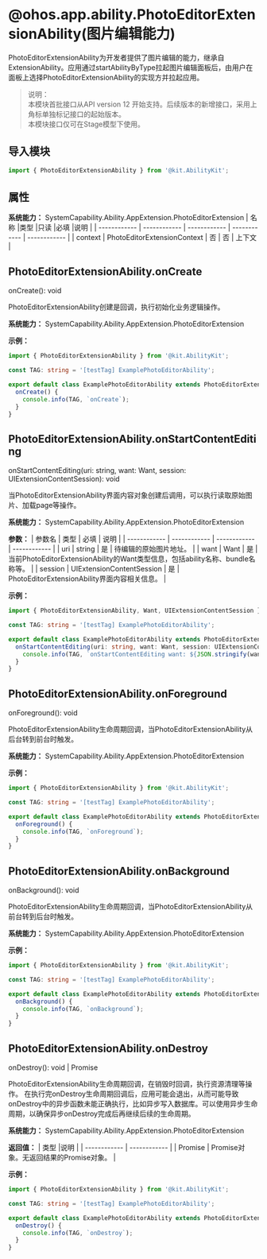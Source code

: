 # @ohos.app.ability.PhotoEditorExtensionAbility(图片编辑能力)
PhotoEditorExtensionAbility为开发者提供了图片编辑的能力，继承自ExtensionAbility。应用通过startAbilityByType拉起图片编辑面板后，由用户在面板上选择PhotoEditorExtensionAbility的实现方并拉起应用。
> 说明：<br>
> 本模块首批接口从API version 12 开始支持。后续版本的新增接口，采用上角标单独标记接口的起始版本。<br>
> 本模块接口仅可在Stage模型下使用。
## 导入模块
```ts
import { PhotoEditorExtensionAbility } from '@kit.AbilityKit';
```
## 属性
**系统能力：** SystemCapability.Ability.AppExtension.PhotoEditorExtension
|  名称 |类型   |只读   |必填   |说明   |
| ------------ | ------------ | ------------ | ------------ | ------------ |
|  context | PhotoEditorExtensionContext  | 否  | 否  | 上下文  |

## PhotoEditorExtensionAbility.onCreate
onCreate(): void

PhotoEditorExtensionAbility创建是回调，执行初始化业务逻辑操作。

**系统能力：** SystemCapability.Ability.AppExtension.PhotoEditorExtension

**示例：**

```ts
import { PhotoEditorExtensionAbility } from '@kit.AbilityKit';

const TAG: string = '[testTag] ExamplePhotoEditorAbility';

export default class ExamplePhotoEditorAbility extends PhotoEditorExtensionAbility {
  onCreate() {
    console.info(TAG, `onCreate`);
  }
}

```
## PhotoEditorExtensionAbility.onStartContentEditing
onStartContentEditing(uri: string, want: Want, session: UIExtensionContentSession): void

当PhotoEditorExtensionAbility界面内容对象创建后调用，可以执行读取原始图片、加载page等操作。

**系统能力：** SystemCapability.Ability.AppExtension.PhotoEditorExtension

**参数：**
| 参数名 |  类型 | 必填  | 说明  |
| ------------ | ------------ | ------------ | ------------ |
|  uri |  string |  是 | 待编辑的原始图片地址。  |
| want  | Want  | 是  | 当前PhotoEditorExtensionAbility的Want类型信息，包括ability名称、bundle名称等。  |
|  session |  UIExtensionContentSession | 是  |  PhotoEditorExtensionAbility界面内容相关信息。 |


**示例：**

```ts
import { PhotoEditorExtensionAbility, Want, UIExtensionContentSession } from '@kit.AbilityKit';

const TAG: string = '[testTag] ExamplePhotoEditorAbility';

export default class ExamplePhotoEditorAbility extends PhotoEditorExtensionAbility {
  onStartContentEditing(uri: string, want: Want, session: UIExtensionContentSession) {
    console.info(TAG, `onStartContentEditing want: ${JSON.stringify(want)}, uri: ${uri}`);
  }
}

```
## PhotoEditorExtensionAbility.onForeground
onForeground(): void

PhotoEditorExtensionAbility生命周期回调，当PhotoEditorExtensionAbility从后台转到前台时触发。

**系统能力：** SystemCapability.Ability.AppExtension.PhotoEditorExtension

**示例：**

```ts
import { PhotoEditorExtensionAbility } from '@kit.AbilityKit';

const TAG: string = '[testTag] ExamplePhotoEditorAbility';

export default class ExamplePhotoEditorAbility extends PhotoEditorExtensionAbility {
  onForeground() {
    console.info(TAG, `onForeground`);
  }
}

```
## PhotoEditorExtensionAbility.onBackground
onBackground(): void

PhotoEditorExtensionAbility生命周期回调，当PhotoEditorExtensionAbility从前台转到后台时触发。

**系统能力：** SystemCapability.Ability.AppExtension.PhotoEditorExtension

**示例：**

```ts
import { PhotoEditorExtensionAbility } from '@kit.AbilityKit';

const TAG: string = '[testTag] ExamplePhotoEditorAbility';

export default class ExamplePhotoEditorAbility extends PhotoEditorExtensionAbility {
  onBackground() {
    console.info(TAG, `onBackground`);
  }
}

```
## PhotoEditorExtensionAbility.onDestroy
onDestroy(): void | Promise<void>

PhotoEditorExtensionAbility生命周期回调，在销毁时回调，执行资源清理等操作。 在执行完onDestroy生命周期回调后，应用可能会退出，从而可能导致onDestroy中的异步函数未能正确执行，比如异步写入数据库。可以使用异步生命周期，以确保异步onDestroy完成后再继续后续的生命周期。

**系统能力：** SystemCapability.Ability.AppExtension.PhotoEditorExtension

**返回值：**
|  类型 |说明   |
| ------------ | ------------ |
|  Promise<void> |  Promise对象。无返回结果的Promise对象。 |

**示例：**

```ts
import { PhotoEditorExtensionAbility } from '@kit.AbilityKit';

const TAG: string = '[testTag] ExamplePhotoEditorAbility';

export default class ExamplePhotoEditorAbility extends PhotoEditorExtensionAbility {
  onDestroy() {
    console.info(TAG, `onDestroy`);
  }
}

```